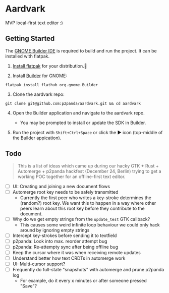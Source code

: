 # Aardvark

MVP local-first text editor :)

## Getting Started

The [GNOME Builder IDE](https://builder.readthedocs.io/) is
required to build and run the project. It can be installed with flatpak.

1. [Install flatpak](https://flatpak.org/setup/) for your distribution.

2. Install [Builder](https://flathub.org/apps/org.gnome.Builder) for GNOME:

`flatpak install flathub org.gnome.Builder`

3. Clone the aardvark repo:

`git clone git@github.com:p2panda/aardvark.git && cd aardvark`

4. Open the Builder application and navigate to the aardvark repo.
   - You may be prompted to install or update the SDK in Builder.

5. Run the project with `Shift+Ctrl+Space` or click the ► icon (top-middle
   of the Builder appication).

## Todo

> This is a list of ideas which came up during our hacky GTK + Rust + Automerge + p2panda hackfest (December 24, Berlin) trying to get a working POC together for an offline-first text editor.

- [ ] UI: Creating and joining a new document flows
- [ ] Automerge root key needs to be safely transmitted
     - Currently the first peer who writes a key-stroke determines the (random?) root key. We want this to happen in a way where other peers learn about this root key before they contribute to the document.
- [ ] Why do we get empty strings from the `update_test` GTK callback?
    - This causes some weird infinite loop behaviour we could only hack around by ignoring empty strings
- [ ] Intercept key-strokes before sending it to textfield
- [ ] p2panda: Look into max. reorder attempt bug
- [ ] p2panda: Re-attempty sync after being offline bug
- [ ] Keep the cursor where it was when receiving remote updates
- [ ] Understand better how text CRDTs in automerge work
- [ ] UI: Multi-cursor support?
- [ ] Frequently do full-state "snapshots" with automerge and prune p2panda log
    - For example, do it every x minutes or after someone pressed "Save"?
